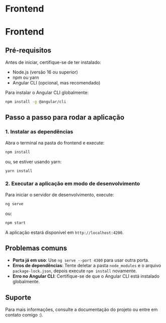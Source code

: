# Frontend

# Frontend

## Pré-requisitos

Antes de iniciar, certifique-se de ter instalado:
- Node.js (versão 16 ou superior)
- npm ou yarn
- Angular CLI (opcional, mas recomendado)

Para instalar o Angular CLI globalmente:
```bash
npm install -g @angular/cli
```

## Passo a passo para rodar a aplicação

### 1. Instalar as dependências

Abra o terminal na pasta do frontend e execute:

```bash
npm install
```

ou, se estiver usando yarn:

```bash
yarn install
```


### 2. Executar a aplicação em modo de desenvolvimento

Para iniciar o servidor de desenvolvimento, execute:

```bash
ng serve
```

ou:

```bash
npm start
```

A aplicação estará disponível em `http://localhost:4200`.

## Problemas comuns

- **Porta já em uso**: Use `ng serve --port 4300` para usar outra porta.
- **Erros de dependências**: Tente deletar a pasta `node_modules` e o arquivo `package-lock.json`, depois execute `npm install` novamente.
- **Erro no Angular CLI**: Certifique-se de que o Angular CLI está instalado globalmente.

## Suporte

Para mais informações, consulte a documentação do projeto ou entre em contato comigo :).


